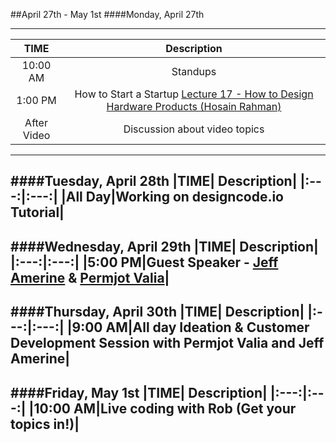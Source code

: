 ##April 27th - May 1st
####Monday, April 27th

---
|TIME| Description|
|:---:|:---:|
|10:00 AM|Standups|
|1:00 PM|How to Start a Startup [Lecture 17 - How to Design Hardware Products (Hosain Rahman)](https://www.youtube.com/watch?v=F4K_qVlYQkg)|
|After Video|Discussion about video topics|
---
####Tuesday, April 28th
|TIME| Description|
|:---:|:---:|
|All Day|Working on designcode.io Tutorial|
---
####Wednesday, April 29th
|TIME| Description|
|:---:|:---:|
|5:00 PM|Guest Speaker - [Jeff Amerine](https://www.linkedin.com/in/jeffamerine) & [Permjot Valia](https://twitter.com/permjotvalia)|
---
####Thursday, April 30th
|TIME| Description|
|:---:|:---:|
|9:00 AM|All day Ideation & Customer Development Session with Permjot Valia and Jeff Amerine|
---
####Friday, May 1st
|TIME| Description|
|:---:|:---:|
|10:00 AM|Live coding with Rob (Get your topics in!)|
---
